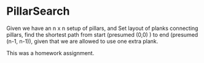 PillarSearch
============

Given we have an n x n setup of pillars,
and Set layout of planks connecting pillars, 
find the shortest path from start (presumed (0,0) ) to end (presumed (n-1, n-1)),
given that we are allowed to use one extra plank.

This was a homework assignment.
